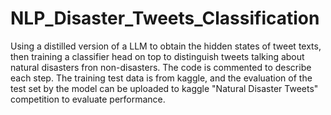 # NLP_Disaster_Tweets_Classification
Using a distilled version of a LLM to obtain the hidden states of tweet texts, then training a classifier head on top to distinguish tweets talking about natural disasters fron non-disasters. The code is commented to describe each step.
The training test data is from kaggle, and the evaluation of the test set by the model can be uploaded to kaggle "Natural Disaster Tweets" competition to evaluate performance.

